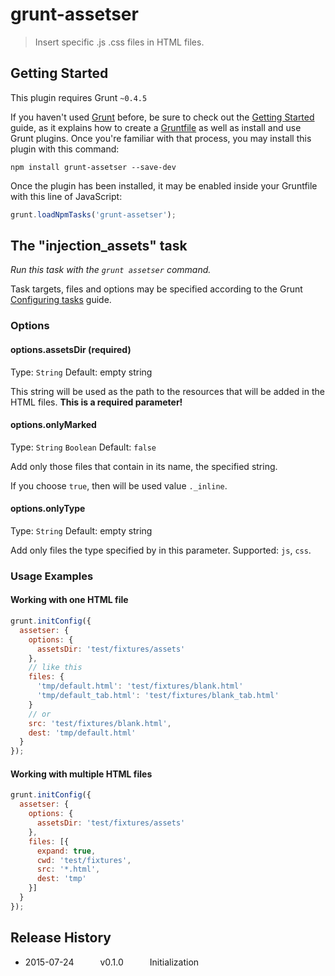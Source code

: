 # grunt-assetser

> Insert specific .js .css files in HTML files.

## Getting Started
This plugin requires Grunt `~0.4.5`

If you haven't used [Grunt](http://gruntjs.com/) before, be sure to check out the [Getting Started](http://gruntjs.com/getting-started) guide, as it explains how to create a [Gruntfile](http://gruntjs.com/sample-gruntfile) as well as install and use Grunt plugins. Once you're familiar with that process, you may install this plugin with this command:

```shell
npm install grunt-assetser --save-dev
```

Once the plugin has been installed, it may be enabled inside your Gruntfile with this line of JavaScript:

```js
grunt.loadNpmTasks('grunt-assetser');
```

## The "injection_assets" task
_Run this task with the `grunt assetser` command._

Task targets, files and options may be specified according to the Grunt [Configuring tasks](http://gruntjs.com/configuring-tasks) guide.

### Options

#### options.assetsDir (required)
Type: `String` Default: empty string

This string will be used as the path to the resources that will be added in the HTML files. **This is a required parameter!**

#### options.onlyMarked
Type: `String` `Boolean` Default: `false`

Add only those files that contain in its name, the specified string.

If you choose `true`, then will be used value `._inline`.

#### options.onlyType
Type: `String` Default: empty string

Add only files the type specified by in this parameter. Supported: `js`, `css`.

### Usage Examples

#### Working with one HTML file
```js
grunt.initConfig({
  assetser: {
    options: {
      assetsDir: 'test/fixtures/assets'
    },
    // like this
    files: {
      'tmp/default.html': 'test/fixtures/blank.html'
      'tmp/default_tab.html': 'test/fixtures/blank_tab.html'
    }
    // or
    src: 'test/fixtures/blank.html',
    dest: 'tmp/default.html'
  }
});
```

#### Working with multiple HTML files
```js
grunt.initConfig({
  assetser: {
    options: {
      assetsDir: 'test/fixtures/assets'
    },
    files: [{
      expand: true,
      cwd: 'test/fixtures',
      src: '*.html',
      dest: 'tmp'
    }]
  }
});
```

## Release History

 * 2015-07-24   v0.1.0   Initialization
